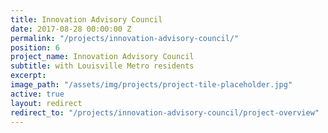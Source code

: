 ```yaml
---
title: Innovation Advisory Council
date: 2017-08-28 00:00:00 Z
permalink: "/projects/innovation-advisory-council/"
position: 6
project_name: Innovation Advisory Council
subtitle: with Louisville Metro residents
excerpt:
image_path: "/assets/img/projects/project-tile-placeholder.jpg"
active: true
layout: redirect
redirect_to: "/projects/innovation-advisory-council/project-overview"
---
```

